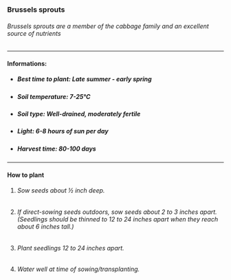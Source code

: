 ### Brussels sprouts

###### Brussels sprouts are a member of the cabbage family and an excellent source of nutrients

---

#### Informations:

- ##### Best time to plant: Late summer - early spring
- ##### Soil temperature: 7-25°C
- ##### Soil type: Well-drained, moderately fertile
- ##### Light: 6-8 hours of sun per day
- ##### Harvest time: 80-100 days

---

#### How to plant

1. ###### Sow seeds about ½ inch deep.
2. ###### If direct-sowing seeds outdoors, sow seeds about 2 to 3 inches apart. (Seedlings should be thinned to 12 to 24 inches apart when they reach about 6 inches tall.)
3. ###### Plant seedlings 12 to 24 inches apart.
4. ###### Water well at time of sowing/transplanting.